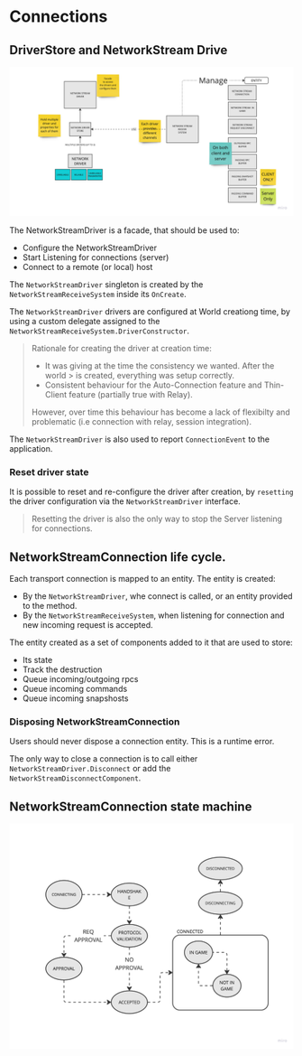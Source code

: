 # Connections

## DriverStore and NetworkStream Drive
![DriverStore](../Images/drivers.png)

The NetworkStreamDriver is a facade, that should be used to:
- Configure the NetworkStreamDriver
- Start Listening for connections (server)
- Connect to a remote (or local) host

The `NetworkStreamDriver` singleton is created by the `NetworkStreamReceiveSystem` inside its `OnCreate`.

The `NetworkStreamDriver` drivers are configured at World creationg time, by using a custom delegate assigned to the
`NetworkStreamReceiveSystem.DriverConstructor`.

> Rationale for creating the driver at creation time:
> - It was giving at the time the consistency we wanted. After the world
    > is created, everything was setup correctly.
> - Consistent behaviour for the Auto-Connection feature and Thin-Client feature (partially true with Relay).
>
> However, over time this behaviour has become a lack of flexibilty and problematic (i.e connection with relay, session integration).

The `NetworkStreamDriver` is also used to report `ConnectionEvent` to the application.

### Reset driver state
It is possible to reset and re-configure the driver after creation, by `resetting` the driver configuration via the
`NetworkStreamDriver` interface.

> Resetting the driver is also the only way to stop the Server listening for connections.

## NetworkStreamConnection life cycle.

Each transport connection is mapped to an entity. The entity is created:
- By the `NetworkStreamDriver`, whe connect is called, or an entity provided to the method.
- By the `NetworkStreamReceiveSystem`, when listening for connection and new incoming request is accepted.

The entity created as a set of components added to it that are used to store:
- Its state
- Track the destruction
- Queue incoming/outgoing rpcs
- Queue incoming commands
- Queue incoming snapshosts

### Disposing NetworkStreamConnection

Users should never dispose a connection entity. This is a runtime error.

The only way to close a connection is to call either `NetworkStreamDriver.Disconnect` or add the `NetworkStreamDisconnectComponent`.

## NetworkStreamConnection state machine

![connection state machine](../Images/connection-state-machine.png)
